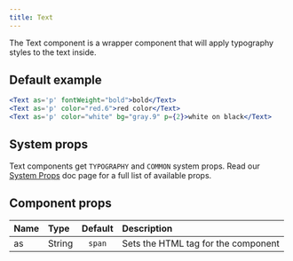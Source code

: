 ```yaml
---
title: Text
---
```

The Text component is a wrapper component that will apply typography styles to the text inside.

## Default example
```.jsx
<Text as='p' fontWeight="bold">bold</Text>
<Text as='p' color="red.6">red color</Text>
<Text as='p' color="white" bg="gray.9" p={2}>white on black</Text>
```

## System props

Text components get `TYPOGRAPHY` and `COMMON` system props. Read our [System Props](/components/docs/system-props) doc page for a full list of available props.

## Component props

| Name | Type | Default | Description |
| :- | :- | :-: | :- |
| as | String | `span` | Sets the HTML tag for the component|
